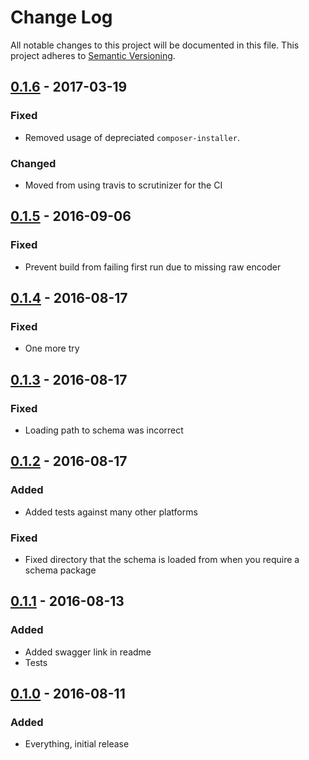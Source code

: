 # Change Log
All notable changes to this project will be documented in this file.
This project adheres to [Semantic Versioning](http://semver.org/).


## [0.1.6] - 2017-03-19

### Fixed

- Removed usage of depreciated `composer-installer`.

### Changed

- Moved from using travis to scrutinizer for the CI

## [0.1.5] - 2016-09-06

### Fixed

- Prevent build from failing first run due to missing raw encoder

## [0.1.4] - 2016-08-17

### Fixed

- One more try

## [0.1.3] - 2016-08-17

### Fixed

- Loading path to schema was incorrect

## [0.1.2] - 2016-08-17

### Added

- Added tests against many other platforms

### Fixed

- Fixed directory that the schema is loaded from when you require a
  schema package

## [0.1.1] - 2016-08-13
### Added

- Added swagger link in readme
- Tests

## [0.1.0] - 2016-08-11
### Added

- Everything, initial release

[0.1.6]: https://github.com/PurpleBooth/jane-open-api-autogenerate/compare/v0.1.5...v0.1.6
[0.1.5]: https://github.com/PurpleBooth/jane-open-api-autogenerate/compare/v0.1.4...v0.1.5
[0.1.4]: https://github.com/PurpleBooth/jane-open-api-autogenerate/compare/v0.1.3...v0.1.4
[0.1.3]: https://github.com/PurpleBooth/jane-open-api-autogenerate/compare/v0.1.2...v0.1.3
[0.1.2]: https://github.com/PurpleBooth/jane-open-api-autogenerate/compare/v0.1.1...v0.1.2
[0.1.1]: https://github.com/PurpleBooth/jane-open-api-autogenerate/compare/v0.1.0...v0.1.1
[0.1.0]: https://github.com/PurpleBooth/jane-open-api-autogenerate/commit/0d8dbdc2590bc033adc9dd5cdb474c87c913204e
